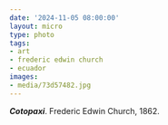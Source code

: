 ```yaml
---
date: '2024-11-05 08:00:00'
layout: micro
type: photo
tags:
- art
- frederic edwin church
- ecuador
images:
- media/73d57482.jpg
---
```


**_Cotopaxi_**. Frederic Edwin Church, 1862.
